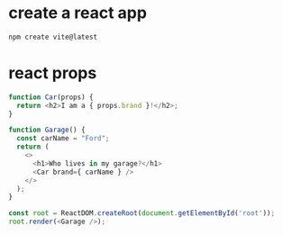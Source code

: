 # create a react app

```bash
npm create vite@latest
```

# react props


```javascript
function Car(props) {
  return <h2>I am a { props.brand }!</h2>;
}

function Garage() {
  const carName = "Ford";
  return (
    <>
      <h1>Who lives in my garage?</h1>
      <Car brand={ carName } />
    </>
  );
}

const root = ReactDOM.createRoot(document.getElementById('root'));
root.render(<Garage />);
```

